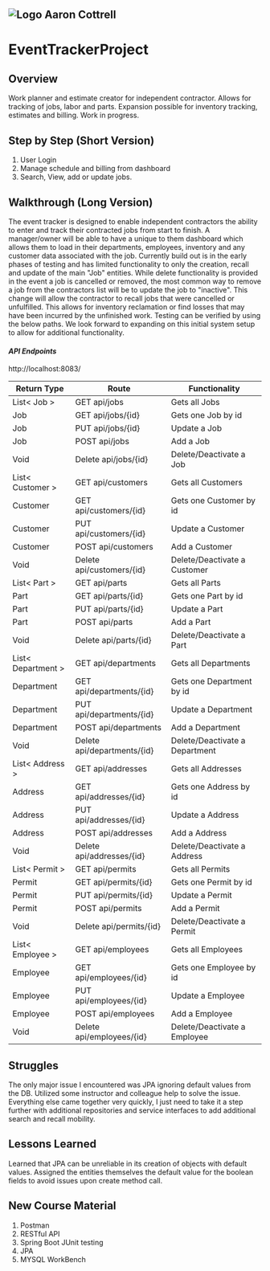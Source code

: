 ## ![Logo](http://skilldistillery.com/downloads/sd_logo.jpg) Aaron Cottrell
# EventTrackerProject
## Overview
Work planner and estimate creator for independent contractor. Allows for tracking of jobs, labor and parts. Expansion possible for inventory tracking, estimates and billing. Work in progress.

## Step by Step (Short Version)
1. User Login
2. Manage schedule and billing from dashboard
3. Search, View, add or update jobs.

## Walkthrough (Long Version)
The event tracker is designed to enable independent contractors the ability to enter and track their contracted jobs from start to finish. A manager/owner will be able to have a unique to them dashboard which allows them to load in their departments, employees, inventory and any customer data associated with the job. Currently build out is in the early phases of testing and has limited functionality to only the creation, recall and update of the main "Job" entities. While delete functionality is provided in the event a job is cancelled or removed, the most common way to remove a job from the contractors list will be to update the job to "inactive". This change will allow the contractor to recall jobs that were cancelled or unfulfilled. This allows for inventory reclamation or find losses that may have been incurred by the unfinished work. Testing can be verified by using the below paths. We look forward to expanding on this initial system setup to allow for additional functionality.

#### *API Endpoints*

http://localhost:8083/

| Return Type         | Route                                 | Functionality                           |
| ------------------- | ------------------------------------- | --------------------------------------- |
| List< Job > 	  | GET api/jobs                    	| Gets all Jobs                     	|
| Job       	    | GET api/jobs/{id}            	    | Gets one Job by id                	|
| Job           	| PUT api/jobs/{id}               	| Update a Job                      	|
| Job           	| POST api/jobs                   	| Add a Job                         	|
| Void              	| Delete api/jobs/{id}            	| Delete/Deactivate a Job                      	|
| List< Customer > 	  | GET api/customers                    	| Gets all Customers                     	|
| Customer       	    | GET api/customers/{id}            	    | Gets one Customer by id                	|
| Customer           	| PUT api/customers/{id}               	| Update a Customer                      	|
| Customer           	| POST api/customers                   	| Add a Customer                         	|
| Void              	| Delete api/customers/{id}            	| Delete/Deactivate a Customer                      	|
| List< Part > 	  | GET api/parts                    	| Gets all Parts                     	|
| Part       	    | GET api/parts/{id}            	    | Gets one Part by id                	|
| Part           	| PUT api/parts/{id}               	| Update a Part                      	|
| Part           	| POST api/parts                   	| Add a Part                         	|
| Void              	| Delete api/parts/{id}            	| Delete/Deactivate a Part                      	|
| List< Department > 	  | GET api/departments                    	| Gets all Departments                     	|
| Department       	    | GET api/departments/{id}            	    | Gets one Department by id                	|
| Department           	| PUT api/departments/{id}               	| Update a Department                      	|
| Department           	| POST api/departments                   	| Add a Department                         	|
| Void              	| Delete api/departments/{id}            	| Delete/Deactivate a Department                      	|
| List< Address > 	  | GET api/addresses                    	| Gets all Addresses                     	|
| Address       	    | GET api/addresses/{id}            	    | Gets one Address by id                	|
| Address           	| PUT api/addresses/{id}               	| Update a Address                      	|
| Address           	| POST api/addresses                   	| Add a Address                         	|
| Void              	| Delete api/addresses/{id}            	| Delete/Deactivate a Address                      	|
| List< Permit > 	  | GET api/permits                    	| Gets all Permits                     	|
| Permit       	    | GET api/permits/{id}            	    | Gets one Permit by id                	|
| Permit           	| PUT api/permits/{id}               	| Update a Permit                      	|
| Permit           	| POST api/permits                   	| Add a Permit                         	|
| Void              	| Delete api/permits/{id}            	| Delete/Deactivate a Permit                      	|
| List< Employee > 	  | GET api/employees                    	| Gets all Employees                     	|
| Employee       	    | GET api/employees/{id}            	    | Gets one Employee by id                	|
| Employee           	| PUT api/employees/{id}               	| Update a Employee                      	|
| Employee           	| POST api/employees                   	| Add a Employee                         	|
| Void              	| Delete api/employees/{id}            	| Delete/Deactivate a Employee                      	|



## Struggles
The only major issue I encountered was JPA ignoring default values from the DB. Utilized some instructor and colleague help to solve the issue. Everything else came together very quickly, I just need to take it a step further with additional repositories and service interfaces to add additional search and recall mobility.

## Lessons Learned
Learned that JPA can be unreliable in its creation of objects with default values. Assigned the entities themselves the default value for the boolean fields to avoid issues upon create method call.

## New Course Material
1. Postman
2. RESTful API
3. Spring Boot JUnit testing
4. JPA
5. MYSQL WorkBench
